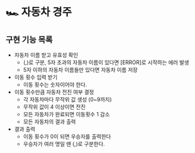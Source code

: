 # 🏎️ 자동차 경주

## 구현 기능 목록

- 자동차 이름 받고 유효성 확인
  - (,)로 구분, 5자 초과의 자동차 이름이 있다면 [ERROR]로 시작하는 에러 발생
  - 5자 이하의 자동차 이름들만 있다면 자동차 이름 저장
- 이동 횟수 입력 받기
  - 이동 횟수는 숫자이어야 한다.
- 이동 횟수만큼 자동차 전진 여부 결정
  - 각 자동차마다 무작위 값 생성 (0~9까지)
  - 무작위 값이 4 이상이면 전진
  - 모든 자동차가 완료되면 이동횟수 1 감소
  - 모든 자동차의 결과 출력
- 결과 출력
  - 이동 횟수가 0이 되면 우승자를 출력한다
  - 우승자가 여러 명일 땐 (,)로 구분한다.
